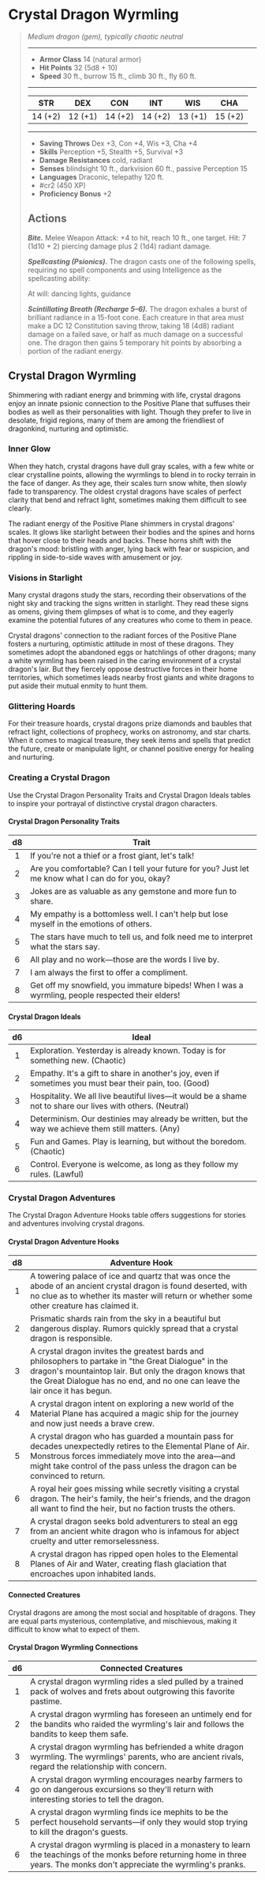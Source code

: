 # Crystal Dragon Wyrmling
>*Medium dragon (gem), typically chaotic neutral*
>___
>- **Armor Class** 14 (natural armor)
>- **Hit Points** 32 (5d8 + 10)
>- **Speed** 30 ft., burrow 15 ft., climb 30 ft., fly 60 ft.
>___
>|STR|DEX|CON|INT|WIS|CHA|
>|:---:|:---:|:---:|:---:|:---:|:---:|
>|14 (+2)|12 (+1)|14 (+2)|14 (+2)|13 (+1)|15 (+2)|
>___
>- **Saving Throws** Dex +3, Con +4, Wis +3, Cha +4
>- **Skills** Perception +5, Stealth +5, Survival +3
>- **Damage Resistances** cold, radiant
>- **Senses** blindsight 10 ft., darkvision 60 ft., passive Perception 15
>- **Languages** Draconic, telepathy 120 ft.
>- #cr2 (450 XP)
>- **Proficiency Bonus** +2
>## Actions
>***Bite.*** Melee Weapon Attack: +4 to hit, reach 10 ft., one target. Hit: 7 (1d10 + 2) piercing damage plus 2 (1d4) radiant damage.  
>
>***Spellcasting (Psionics).*** The dragon casts one of the following spells, requiring no spell components and using Intelligence as the spellcasting ability:  
>
>At will: dancing lights, guidance  
>
>
>***Scintillating Breath (Recharge 5–6).*** The dragon exhales a burst of brilliant radiance in a 15-foot cone. Each creature in that area must make a DC 12 Constitution saving throw, taking 18 (4d8) radiant damage on a failed save, or half as much damage on a successful one. The dragon then gains 5 temporary hit points by absorbing a portion of the radiant energy.

## Crystal Dragon Wyrmling

Shimmering with radiant energy and brimming with life, crystal dragons enjoy an innate psionic connection to the Positive Plane that suffuses their bodies as well as their personalities with light. Though they prefer to live in desolate, frigid regions, many of them are among the friendliest of dragonkind, nurturing and optimistic.

### Inner Glow
When they hatch, crystal dragons have dull gray scales, with a few white or clear crystalline points, allowing the wyrmlings to blend in to rocky terrain in the face of danger. As they age, their scales turn snow white, then slowly fade to transparency. The oldest crystal dragons have scales of perfect clarity that bend and refract light, sometimes making them difficult to see clearly.

The radiant energy of the Positive Plane shimmers in crystal dragons' scales. It glows like starlight between their bodies and the spines and horns that hover close to their heads and backs. These horns shift with the dragon's mood: bristling with anger, lying back with fear or suspicion, and rippling in side-to-side waves with amusement or joy.

### Visions in Starlight
Many crystal dragons study the stars, recording their observations of the night sky and tracking the signs written in starlight. They read these signs as omens, giving them glimpses of what is to come, and they eagerly examine the potential futures of any creatures who come to them in peace.

Crystal dragons' connection to the radiant forces of the Positive Plane fosters a nurturing, optimistic attitude in most of these dragons. They sometimes adopt the abandoned eggs or hatchlings of other dragons; many a white wyrmling has been raised in the caring environment of a crystal dragon's lair. But they fiercely oppose destructive forces in their home territories, which sometimes leads nearby frost giants and white dragons to put aside their mutual enmity to hunt them.

### Glittering Hoards
For their treasure hoards, crystal dragons prize diamonds and baubles that refract light, collections of prophecy, works on astronomy, and star charts. When it comes to magical treasure, they seek items and spells that predict the future, create or manipulate light, or channel positive energy for healing and nurturing.

### Creating a Crystal Dragon
Use the Crystal Dragon Personality Traits and Crystal Dragon Ideals tables to inspire your portrayal of distinctive crystal dragon characters.

#### Crystal Dragon Personality Traits

| d8 | Trait |
|:---:|---|
| 1 | If you're not a thief or a frost giant, let's talk! |
| 2 | Are you comfortable? Can I tell your future for you? Just let me know what I can do for you, okay? |
| 3 | Jokes are as valuable as any gemstone and more fun to share. |
| 4 | My empathy is a bottomless well. I can't help but lose myself in the emotions of others. |
| 5 | The stars have much to tell us, and folk need me to interpret what the stars say. |
| 6 | All play and no work—those are the words I live by. |
| 7 | I am always the first to offer a compliment. |
| 8 | Get off my snowfield, you immature bipeds! When I was a wyrmling, people respected their elders! |

#### Crystal Dragon Ideals

| d6 | Ideal |
|:---:|---|
| 1 | Exploration. Yesterday is already known. Today is for something new. (Chaotic) |
| 2 | Empathy. It's a gift to share in another's joy, even if sometimes you must bear their pain, too. (Good) |
| 3 | Hospitality. We all live beautiful lives—it would be a shame not to share our lives with others. (Neutral) |
| 4 | Determinism. Our destinies may already be written, but the way we achieve them still matters. (Any) |
| 5 | Fun and Games. Play is learning, but without the boredom. (Chaotic) |
| 6 | Control. Everyone is welcome, as long as they follow my rules. (Lawful) |

### Crystal Dragon Adventures
The Crystal Dragon Adventure Hooks table offers suggestions for stories and adventures involving crystal dragons.

#### Crystal Dragon Adventure Hooks

| d8 | Adventure Hook |
|:---:|---|
| 1 | A towering palace of ice and quartz that was once the abode of an ancient crystal dragon is found deserted, with no clue as to whether its master will return or whether some other creature has claimed it. |
| 2 | Prismatic shards rain from the sky in a beautiful but dangerous display. Rumors quickly spread that a crystal dragon is responsible. |
| 3 | A crystal dragon invites the greatest bards and philosophers to partake in "the Great Dialogue" in the dragon's mountaintop lair. But only the dragon knows that the Great Dialogue has no end, and no one can leave the lair once it has begun. |
| 4 | A crystal dragon intent on exploring a new world of the Material Plane has acquired a magic ship for the journey and now just needs a brave crew. |
| 5 | A crystal dragon who has guarded a mountain pass for decades unexpectedly retires to the Elemental Plane of Air. Monstrous forces immediately move into the area—and might take control of the pass unless the dragon can be convinced to return. |
| 6 | A royal heir goes missing while secretly visiting a crystal dragon. The heir's family, the heir's friends, and the dragon all want to find the heir, but no faction trusts the others. |
| 7 | A crystal dragon seeks bold adventurers to steal an egg from an ancient white dragon who is infamous for abject cruelty and utter remorselessness. |
| 8 | A crystal dragon has ripped open holes to the Elemental Planes of Air and Water, creating flash glaciation that encroaches upon inhabited lands. |

#### Connected Creatures

Crystal dragons are among the most social and hospitable of dragons. They are equal parts mysterious, contemplative, and mischievous, making it difficult to know what to expect of them.

#### Crystal Dragon Wyrmling Connections

| d6 | Connected Creatures |
|:---:|---|
| 1 | A crystal dragon wyrmling rides a sled pulled by a trained pack of wolves and frets about outgrowing this favorite pastime. |
| 2 | A crystal dragon wyrmling has foreseen an untimely end for the bandits who raided the wyrmling's lair and follows the bandits to keep them safe. |
| 3 | A crystal dragon wyrmling has befriended a white dragon wyrmling. The wyrmlings' parents, who are ancient rivals, regard the relationship with concern. |
| 4 | A crystal dragon wyrmling encourages nearby farmers to go on dangerous excursions so they'll return with interesting stories to tell the dragon. |
| 5 | A crystal dragon wyrmling finds ice mephits to be the perfect household servants—if only they would stop trying to kill the dragon's guests. |
| 6 | A crystal dragon wyrmling is placed in a monastery to learn the teachings of the monks before returning home in three years. The monks don't appreciate the wyrmling's pranks. |